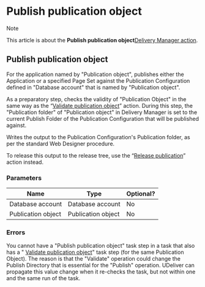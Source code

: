 # Publish publication object



> [!NOTE]
> This article is about the **Publish publication object**[Delivery Manager action](/docs/Continuous%20delivery/Delivery%20Manager%20actions%20by%20name).

## **Publish publication object**

For the application named by "Publication object", publishes either the Application or a specified Page Set against the Publication Configuration defined in "Database account" that is named by "Publication object".

As a preparatory step, checks the validity of "Publication Object" in the same way as the “[Validate publication object](/docs/Continuous%20delivery/Delivery%20Manager%20actions%20by%20name/Validate%20publication%20object.md)” action. During this step, the "Publication folder" of "Publication object" in Delivery Manager is set to the current Publish Folder of the Publication Configuration that will be published against.

Writes the output to the Publication Configuration's Publication folder, as per the standard Web Designer procedure.

To release this output to the release tree, use the “[Release publication](/docs/Continuous%20delivery/Delivery%20Manager%20actions%20by%20name/Release%20publication.md)” action instead.

### Parameters

|**Name**|**Type**|**Optional?**|
|--------|--------|--------|
|Database account|Database account|No      |
|Publication object|Publication object|No      |



### Errors

You cannot have a "Publish publication object" task step in a task that also has a " [Validate publication object](/docs/Continuous%20delivery/Delivery%20Manager%20actions%20by%20name/Validate%20publication%20object.md)" task step (for the same Publication Object). The reason is that the "Validate" operation could change the Publish Directory that is essential for the "Publish" operation. UDeliver can propagate this value change when it re-checks the task, but not within one and the same run of the task.